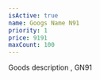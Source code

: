 ```yaml
---
isActive: true
name: Googs Name N91
priority: 1
price: 9191
maxCount: 100
---
```


Goods description , GN91